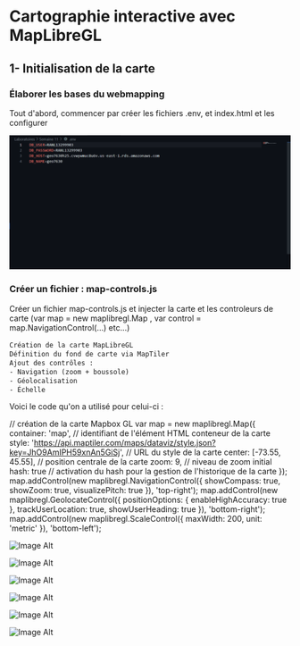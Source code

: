 # Cartographie interactive avec MapLibreGL
## 1- Initialisation de la carte

### Élaborer les bases du webmapping
Tout d'abord, commencer par créer les fichiers .env, et index.html et les configurer

![Image Alt](https://github.com/Lorry139/geo7630h25/blob/ad4947871171cf5fa52b9d43b08502d8b8b20a28/lab11/Images/Capture%20d%E2%80%99%C3%A9cran%202025-04-07%20142827.png)



### Créer un fichier : map-controls.js

Créer un fichier map-controls.js et injecter la carte et les controleurs de carte (var map = new maplibregl.Map , var control = map.NavigationControl(...) etc...)

    Création de la carte MapLibreGL
    Définition du fond de carte via MapTiler
    Ajout des contrôles :
    - Navigation (zoom + boussole)
    - Géolocalisation
    - Échelle

Voici le code qu'on a utilisé pour celui-ci :

// création de la carte Mapbox GL
var map = new maplibregl.Map({
    container: 'map', // identifiant de l'élément HTML conteneur de la carte
    style: 'https://api.maptiler.com/maps/dataviz/style.json?key=JhO9AmIPH59xnAn5GiSj', // URL du style de la carte
    center: [-73.55, 45.55], // position centrale de la carte
    zoom: 9, // niveau de zoom initial
    hash: true // activation du hash pour la gestion de l'historique de la carte
});
map.addControl(new maplibregl.NavigationControl({
    showCompass: true,
    showZoom: true,
    visualizePitch: true
}), 'top-right');
map.addControl(new maplibregl.GeolocateControl({
    positionOptions: {
        enableHighAccuracy: true
    },
    trackUserLocation: true,
    showUserHeading: true
}), 'bottom-right');
map.addControl(new maplibregl.ScaleControl({
    maxWidth: 200,
    unit: 'metric'
}), 'bottom-left');

![Image Alt]()

![Image Alt]()

![Image Alt]()

![Image Alt]()

![Image Alt]()

![Image Alt]()
